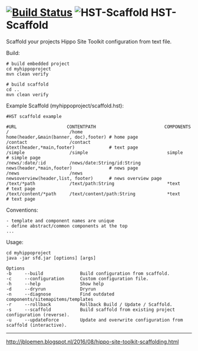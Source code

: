 [![Build Status](https://travis-ci.org/jbloemendal/hst-scaffold.svg?branch=master)](https://travis-ci.org/jbloemendal/hst-scaffold)
![HST-Scaffold](https://raw.githubusercontent.com/jbloemendal/hst-scaffold/master/logo.png)
HST-Scaffold
============

Scaffold your projects Hippo Site Toolkit configuration from text file.

Build:
```
# build embedded project
cd myhippoproject
mvn clean verify

# build scaffold
cd .. 
mvn clean verify
```

Example Scaffold (myhippoproject/scaffold.hst):
```
#HST scaffold example

#URL                   CONTENTPATH                          COMPONENTS
/                       /home                                home(header,&main(banner, doc),footer) # home page
/contact                /contact                             &text(header,*main,footer)             # text page
/simple                 /simple                              simple                                 # simple page
/news/:date/:id         /news/date:String/id:String          news(header,*main,footer)              # news page
/news                   /news                                newsoverview(header,list, footer)      # news overview page
/text/*path             /text/path:String                    *text                                  # text page
/text/content/*path     /text/content/path:String            *text                                  # text page
```

Conventions:
```
- template and component names are unique
- define abstract/common components at the top
...
```

Usage:
```
cd myhippoproject
java -jar sfd.jar [options] [args]

Options
-b     --build              Build configuration from scaffold.
-c     --configuration      Custom configuration file.
-h     --help               Show help
-d     --dryrun             Dryrun
-n     --diagnose           Find outdated components/sitemapitems/templates
-r     --rollback           Rollback Build / Update / Scaffold.
-s     --scaffold           Build scaffold from existing project configuration (reverse).
-u     --updateForce        Update and overwrite configuration from scaffold (interactive).
```

***

http://jbloemen.blogspot.nl/2016/08/hippo-site-toolkit-scaffolding.html
